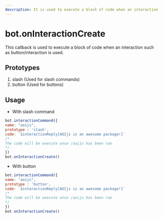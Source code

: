 ```yaml
---
description: It is used to execute a block of code when an interaction such as button/interaction is used. To use the callback, add bot.oninteractioncreate() in your main file.
---
```


# bot.onInteractionCreate
This callback is used to execute a block of code when an interaction such as button/interaction is used.

## Prototypes
1. slash (Used for slash commands)
2. button (Used for buttons)

## Usage
- With slash command

```js
bot.interactionCommand({
name: "aoijs", 
prototype : 'slash',
code: `$interactionReply[AOIjs is an awesome package!]`
/*
The code will be execute once /aoijs has been ran
*/
})
bot.onInteractionCreate()
```

- With button

```js
bot.interactionCommand({
name: "aoijs", 
prototype : 'button',
code: `$interactionReply[AOIjs is an awesome package!]`
/*
The code will be execute once /aoijs has been ran
*/
})
bot.onInteractionCreate()
```

